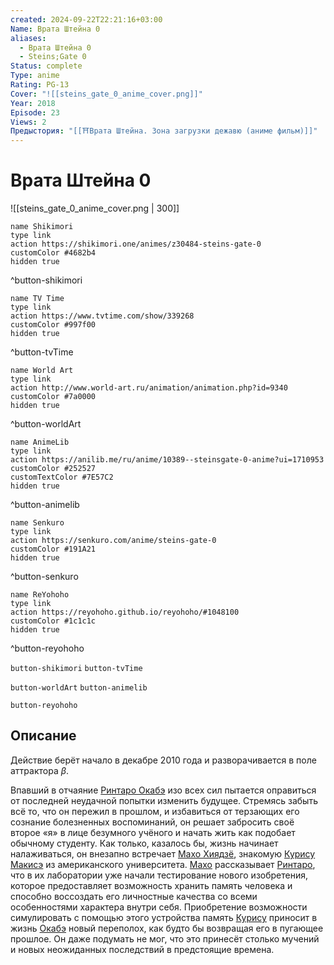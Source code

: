 ```yaml
---
created: 2024-09-22T22:21:16+03:00
Name: Врата Штейна 0
aliases:
  - Врата Штейна 0
  - Steins;Gate 0
Status: complete
Type: anime
Rating: PG-13
Cover: "![[steins_gate_0_anime_cover.png]]"
Year: 2018
Episode: 23
Views: 2
Предыстория: "[[⛩️Врата Штейна. Зона загрузки дежавю (аниме фильм)]]"
---
```


# Врата Штейна 0

![[steins_gate_0_anime_cover.png | 300]]

```button
name Shikimori
type link
action https://shikimori.one/animes/z30484-steins-gate-0
customColor #4682b4
hidden true
```
^button-shikimori

```button
name TV Time
type link
action https://www.tvtime.com/show/339268
customColor #997f00
hidden true
```
^button-tvTime

```button
name World Art
type link
action http://www.world-art.ru/animation/animation.php?id=9340
customColor #7a0000
hidden true
```
^button-worldArt

```button
name AnimeLib
type link
action https://anilib.me/ru/anime/10389--steinsgate-0-anime?ui=1710953
customColor #252527
customTextColor #7E57C2
hidden true
```
^button-animelib

```button
name Senkuro
type link
action https://senkuro.com/anime/steins-gate-0
customColor #191A21
hidden true
```
^button-senkuro

```button
name ReYohoho
type link
action https://reyohoho.github.io/reyohoho/#1048100
customColor #1c1c1c
hidden true
```
^button-reyohoho



`button-shikimori` `button-tvTime`

`button-worldArt` `button-animelib`

`button-reyohoho`

## Описание

Действие берёт начало в декабре 2010 года и разворачивается в поле аттрактора $\beta$.

Впавший в отчаяние [Ринтаро Окабэ](https://shikimori.one/characters/35252-rintarou-okabe) изо всех сил пытается оправиться от последней неудачной попытки изменить будущее. Стремясь забыть всё то, что он пережил в прошлом, и избавиться от терзающих его сознание болезненных воспоминаний, он решает забросить своё второе «я» в лице безумного учёного и начать жить как подобает обычному студенту. Как только, казалось бы, жизнь начинает налаживаться, он внезапно встречает [Махо Хиядзё](https://shikimori.one/characters/83419-maho-hiyajou), знакомую [Курису Макисэ](https://shikimori.one/characters/34470-kurisu-makise) из американского университета. [Махо](https://shikimori.one/characters/83419-maho-hiyajou) рассказывает [Ринтаро](https://shikimori.one/characters/35252-rintarou-okabe), что в их лаборатории уже начали тестирование нового изобретения, которое предоставляет возможность хранить память человека и способно воссоздать его личностные качества со всеми особенностями характера внутри себя. Приобретение возможности симулировать с помощью этого устройства память [Курису](https://shikimori.one/characters/34470-kurisu-makise) приносит в жизнь [Окабэ](https://shikimori.one/characters/35252-rintarou-okabe) новый переполох, как будто бы возвращая его в пугающее прошлое. Он даже подумать не мог, что это принесёт столько мучений и новых неожиданных последствий в предстоящие времена.
